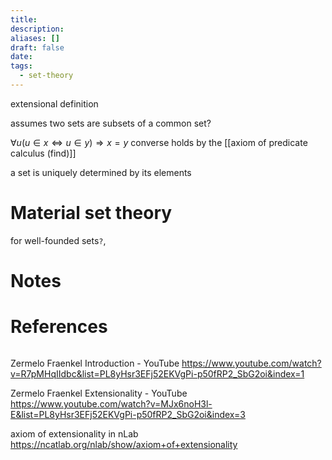 ```yaml
---
title: 
description: 
aliases: []
draft: false
date: 
tags:
  - set-theory
---
```


extensional definition 

assumes two sets are subsets of a common set?

$\forall u (u \in x \Leftrightarrow u \in y) \Rightarrow x=y$
converse holds by the [[axiom of predicate calculus (find)]]

a set is uniquely determined by its elements



# Material set theory 
for well-founded sets`?`, 


# Notes

# References
``` ad-cite

```
Zermelo Fraenkel Introduction - YouTube
https://www.youtube.com/watch?v=R7pMHqIIdbc&list=PL8yHsr3EFj52EKVgPi-p50fRP2_SbG2oi&index=1

Zermelo Fraenkel Extensionality - YouTube
https://www.youtube.com/watch?v=MJx6noH3l-E&list=PL8yHsr3EFj52EKVgPi-p50fRP2_SbG2oi&index=3

axiom of extensionality in nLab
https://ncatlab.org/nlab/show/axiom+of+extensionality